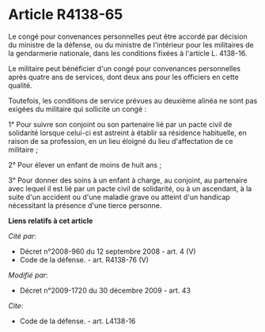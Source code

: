 # Article R4138-65

Le congé pour convenances personnelles peut être accordé par décision du ministre de la défense, ou du ministre de
l'intérieur pour les militaires de la gendarmerie nationale, dans les conditions fixées à l'article L. 4138-16. 

Le militaire peut bénéficier d'un congé pour convenances personnelles après quatre ans de services, dont deux ans pour les
officiers en cette qualité. 

Toutefois, les conditions de service prévues au deuxième alinéa ne sont pas exigées du militaire qui sollicite un congé : 

1° Pour suivre son conjoint ou son partenaire lié par un pacte civil de solidarité lorsque celui-ci est astreint à établir sa
résidence habituelle, en raison de sa profession, en un lieu éloigné du lieu d'affectation de ce militaire ; 

2° Pour élever un enfant de moins de huit ans ; 

3° Pour donner des soins à un enfant à charge, au conjoint, au partenaire avec lequel il est lié par un pacte civil de
solidarité, ou à un ascendant, à la suite d'un accident ou d'une maladie grave ou atteint d'un handicap nécessitant la
présence d'une tierce personne.

**Liens relatifs à cet article**

_Cité par_:

  - Décret n°2008-960 du 12 septembre 2008 - art. 4 (V)
  - Code de la défense. - art. R4138-76 (V)

_Modifié par_:

  - Décret n°2009-1720 du 30 décembre 2009 - art. 43

_Cite_:

  - Code de la défense. - art. L4138-16
